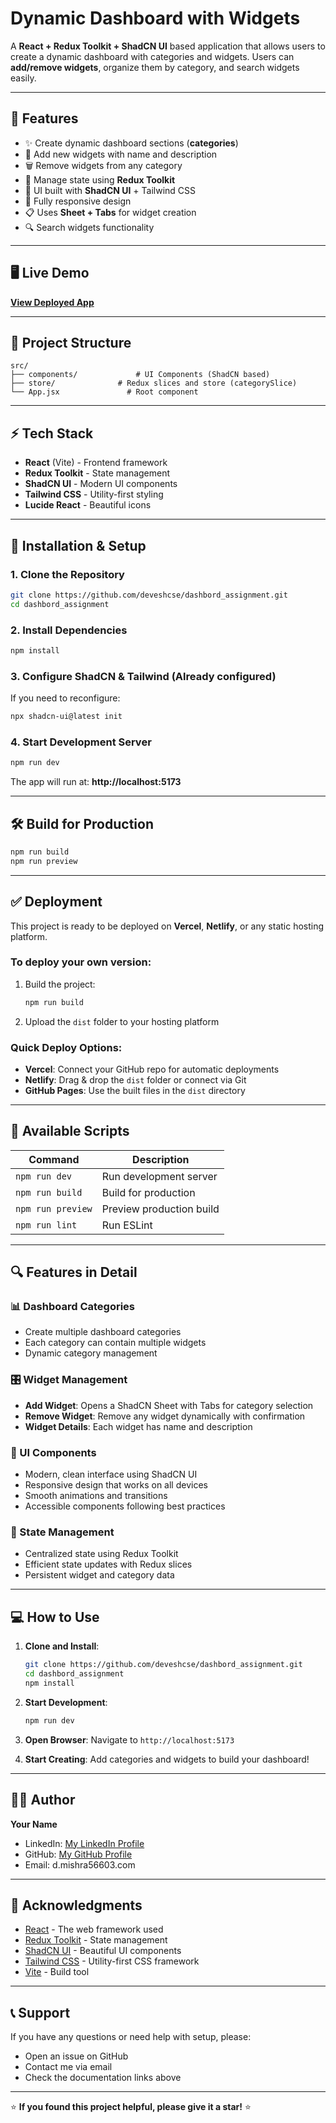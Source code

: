 # Dynamic Dashboard with Widgets

A **React + Redux Toolkit + ShadCN UI** based application that allows users to create a dynamic dashboard with categories and widgets. Users can **add/remove widgets**, organize them by category, and search widgets easily.

---

## 🚀 Features

- ✨ Create dynamic dashboard sections (**categories**)
- 🎯 Add new widgets with name and description
- 🗑️ Remove widgets from any category
- 🔄 Manage state using **Redux Toolkit**
- 🎨 UI built with **ShadCN UI** + Tailwind CSS
- 📱 Fully responsive design
- 📋 Uses **Sheet + Tabs** for widget creation
- 🔍 Search widgets functionality

---

## 🖥️ Live Demo

[**View Deployed App**](https://categorydashboard.netlify.app/)

---

## 📂 Project Structure

```
src/
├── components/             # UI Components (ShadCN based)
├── store/              # Redux slices and store (categorySlice)
└── App.jsx               # Root component
```

---

## ⚡ Tech Stack

- **React** (Vite) - Frontend framework
- **Redux Toolkit** - State management
- **ShadCN UI** - Modern UI components
- **Tailwind CSS** - Utility-first styling
- **Lucide React** - Beautiful icons

---

## 🔧 Installation & Setup

### 1. Clone the Repository

```bash
git clone https://github.com/deveshcse/dashbord_assignment.git
cd dashbord_assignment
```

### 2. Install Dependencies

```bash
npm install
```

### 3. Configure ShadCN & Tailwind (Already configured)

If you need to reconfigure:

```bash
npx shadcn-ui@latest init
```

### 4. Start Development Server

```bash
npm run dev
```

The app will run at: **http://localhost:5173**

---

## 🛠️ Build for Production

```bash
npm run build
npm run preview
```

---

## ✅ Deployment

This project is ready to be deployed on **Vercel**, **Netlify**, or any static hosting platform.

### To deploy your own version:

1. Build the project:
   ```bash
   npm run build
   ```

2. Upload the `dist` folder to your hosting platform

### Quick Deploy Options:

- **Vercel**: Connect your GitHub repo for automatic deployments
- **Netlify**: Drag & drop the `dist` folder or connect via Git
- **GitHub Pages**: Use the built files in the `dist` directory

---

## 📜 Available Scripts

| Command | Description |
|---------|-------------|
| `npm run dev` | Run development server |
| `npm run build` | Build for production |
| `npm run preview` | Preview production build |
| `npm run lint` | Run ESLint |

---

## 🔍 Features in Detail

### 📊 Dashboard Categories
- Create multiple dashboard categories
- Each category can contain multiple widgets
- Dynamic category management

### 🎛️ Widget Management
- **Add Widget**: Opens a ShadCN Sheet with Tabs for category selection
- **Remove Widget**: Remove any widget dynamically with confirmation
- **Widget Details**: Each widget has name and description

### 🎨 UI Components
- Modern, clean interface using ShadCN UI
- Responsive design that works on all devices
- Smooth animations and transitions
- Accessible components following best practices

### 🔄 State Management
- Centralized state using Redux Toolkit
- Efficient state updates with Redux slices
- Persistent widget and category data

---

## 💻 How to Use

1. **Clone and Install**:
   ```bash
   git clone https://github.com/deveshcse/dashbord_assignment.git
   cd dashbord_assignment
   npm install
   ```

2. **Start Development**:
   ```bash
   npm run dev
   ```

3. **Open Browser**: Navigate to `http://localhost:5173`

4. **Start Creating**: Add categories and widgets to build your dashboard!

---

## 👨‍💻 Author

**Your Name**
- LinkedIn: [My LinkedIn Profile](https://www.linkedin.com/in/deveshcse/)
- GitHub: [My GitHub Profile](https://github.com/deveshcse/)
- Email: d.mishra56603.com

---

## 🙏 Acknowledgments

- [React](https://reactjs.org/) - The web framework used
- [Redux Toolkit](https://redux-toolkit.js.org/) - State management
- [ShadCN UI](https://ui.shadcn.com/) - Beautiful UI components
- [Tailwind CSS](https://tailwindcss.com/) - Utility-first CSS framework
- [Vite](https://vitejs.dev/) - Build tool

---

## 📞 Support

If you have any questions or need help with setup, please:
- Open an issue on GitHub
- Contact me via email
- Check the documentation links above

---

⭐ **If you found this project helpful, please give it a star!** ⭐